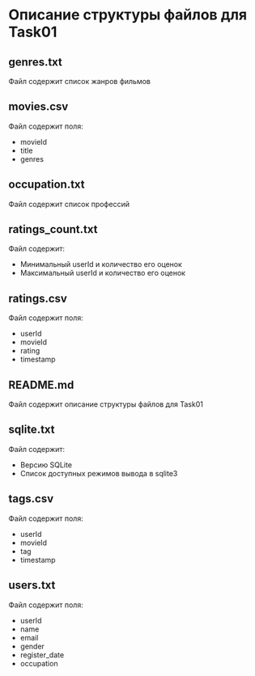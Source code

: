 # Описание структуры файлов для Task01

## genres.txt
Файл содержит список жанров фильмов

## movies.csv
Файл содержит поля:
- movieId
- title
- genres

## occupation.txt
Файл содержит список профессий

## ratings_count.txt
Файл содержит:
- Минимальный userId и количество его оценок
- Максимальный userId и количество его оценок

## ratings.csv  
Файл содержит поля:
- userId
- movieId
- rating
- timestamp

## README.md
Файл содержит описание структуры файлов для Task01

## sqlite.txt
Файл содержит:
- Версию SQLite
- Список доступных режимов вывода в sqlite3

## tags.csv
Файл содержит поля:
- userId
- movieId  
- tag
- timestamp

## users.txt
Файл содержит поля:
- userId 
- name
- email
- gender
- register_date
- occupation